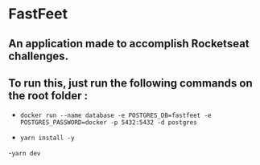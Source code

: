 # FastFeet

## An application made to accomplish Rocketseat challenges.

## To run this, just run the following commands on the root folder :
- `docker run --name database -e POSTGRES_DB=fastfeet -e POSTGRES_PASSWORD=docker -p 5432:5432 -d postgres`

- `yarn install -y`

-`yarn dev`

